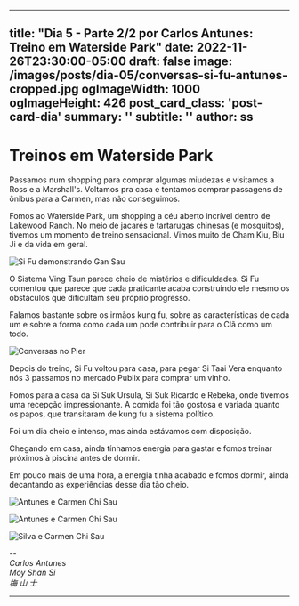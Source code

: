
---
title: "Dia 5 - Parte 2/2 por Carlos Antunes: Treino em Waterside Park"
date: 2022-11-26T23:30:00-05:00
draft: false
image: /images/posts/dia-05/conversas-si-fu-antunes-cropped.jpg
ogImageWidth: 1000
ogImageHeight: 426
post_card_class: 'post-card-dia'
summary: ''
subtitle:  ''
author: ss
---

# Treinos em Waterside Park

Passamos num shopping para comprar algumas miudezas e visitamos a Ross e a Marshall's. Voltamos pra casa e tentamos comprar passagens de ônibus para a Carmen, mas não conseguimos. 

Fomos ao Waterside Park, um shopping a céu aberto incrível dentro de Lakewood Ranch. No meio de jacarés e tartarugas chinesas (e mosquitos), tivemos um momento de treino sensacional. Vimos muito de Cham Kiu, Biu Ji e da vida em geral.

![Si Fu demonstrando Gan Sau](/images/posts/dia-05/si-fu-demonstrando-gan-sau.jpeg)

O Sistema Ving Tsun parece cheio de mistérios e dificuldades. Si Fu comentou que parece que cada praticante acaba construindo ele mesmo os obstáculos que dificultam seu próprio progresso.

Falamos bastante sobre os irmãos kung fu, sobre as características de cada um e sobre a forma como cada um pode contribuir para o Clã como um todo.

![Conversas no Pier](/images/posts/dia-05/conversa-no-pier.jpeg)

Depois do treino, Si Fu voltou para casa, para pegar Si Taai Vera enquanto nós 3 passamos no mercado Publix para comprar um vinho.

Fomos para a casa da Si Suk Ursula, Si Suk Ricardo e Rebeka, onde tivemos uma recepção impressionante. A comida foi tão gostosa e variada quanto os papos, que transitaram de kung fu a sistema político.

Foi um dia cheio e intenso, mas ainda estávamos com disposição.

Chegando em casa, ainda tínhamos energia para gastar e fomos treinar próximos à piscina antes de dormir.

Em pouco mais de uma hora, a energia tinha acabado e fomos dormir, ainda decantando as experiências desse dia tão cheio.

![Antunes e Carmen Chi Sau](/images/posts/dia-05/chi-sau-carmen-antunes.jpg)

![Antunes e Carmen Chi Sau](/images/posts/dia-05/biu-ji-carmen.jpg)

![Silva e Carmen Chi Sau](/images/posts/dia-05/silva-carmen-chi-sau.jpeg)

--  
_Carlos Antunes_  
_Moy Shan Si_  
_梅 山 士_  

***